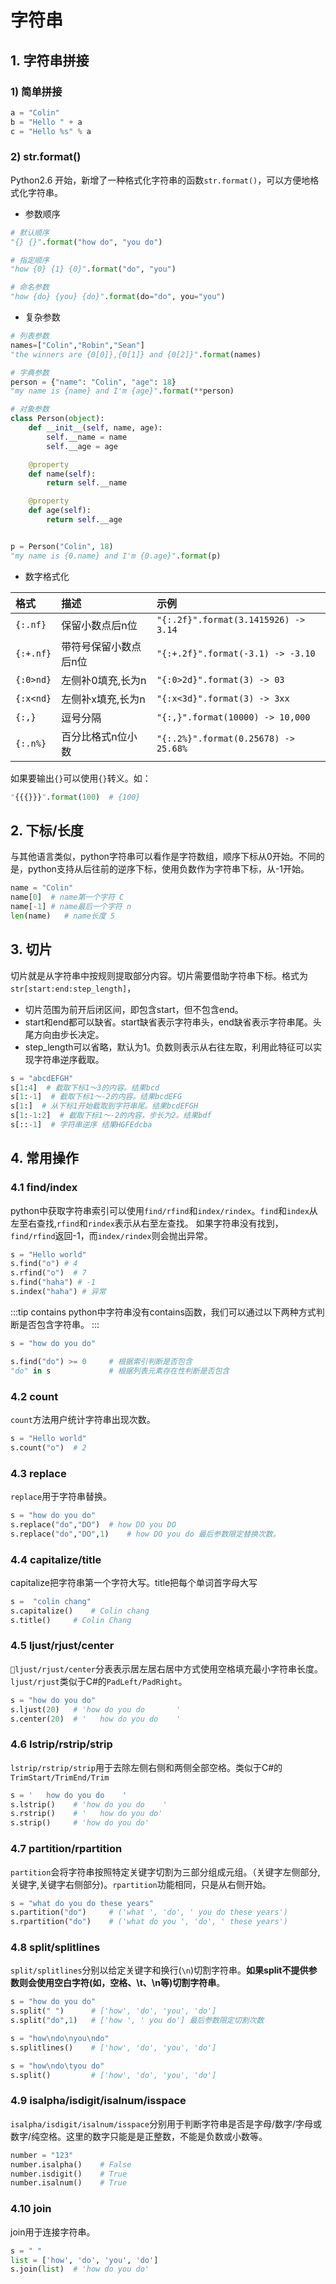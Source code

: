 # 字符串

## 1. 字符串拼接
### 1) 简单拼接
```py
a = "Colin"
b = "Hello " + a
c = "Hello %s" % a
```
### 2) str.format()
Python2.6 开始，新增了一种格式化字符串的函数`str.format()`，可以方便地格式化字符串。
* 参数顺序
```py
# 默认顺序
"{} {}".format("how do", "you do")

# 指定顺序
"how {0} {1} {0}".format("do", "you")

# 命名参数
"how {do} {you} {do}".format(do="do", you="you")
```

* 复杂参数
```py
# 列表参数
names=["Colin","Robin","Sean"]
"the winners are {0[0]},{0[1]} and {0[2]}".format(names)

# 字典参数
person = {"name": "Colin", "age": 18}
"my name is {name} and I'm {age}".format(**person)

# 对象参数
class Person(object):
    def __init__(self, name, age):
        self.__name = name
        self.__age = age

    @property
    def name(self):
        return self.__name

    @property
    def age(self):
        return self.__age


p = Person("Colin", 18)
"my name is {0.name} and I'm {0.age}".format(p)
```

* 数字格式化

格式|描述|示例
:-|:-|:-
`{:.nf}`|保留小数点后n位|`"{:.2f}".format(3.1415926) -> 3.14`
`{:+.nf}`|带符号保留小数点后n位|`"{:+.2f}".format(-3.1) -> -3.10`
`{:0>nd}`|左侧补0填充,长为n|`"{:0>2d}".format(3) -> 03`
`{:x<nd}`|左侧补x填充,长为n|`"{:x<3d}".format(3) -> 3xx`
`{:,}`|逗号分隔|`"{:,}".format(10000) -> 10,000`
`{:.n%}`|百分比格式n位小数|`"{:.2%}".format(0.25678) -> 25.68%`

如果要输出`{}`可以使用`{}`转义。如：
```py
"{{{}}}".format(100)  # {100}
```


## 2. 下标/长度
与其他语言类似，python字符串可以看作是字符数组，顺序下标从0开始。不同的是，python支持从后往前的逆序下标，使用负数作为字符串下标，从-1开始。

```py
name = "Colin"
name[0]  # name第一个字符 C
name[-1] # name最后一个字符 n
len(name)   # name长度 5
```

## 3. 切片
切片就是从字符串中按规则提取部分内容。切片需要借助字符串下标。格式为 `str[start:end:step_length]`，
* 切片范围为前开后闭区间，即包含start，但不包含end。
* start和end都可以缺省。start缺省表示字符串头，end缺省表示字符串尾。头尾方向由步长决定。
* step_length可以省略，默认为1。负数则表示从右往左取，利用此特征可以实现字符串逆序截取。

```py
s = "abcdEFGH"
s[1:4]  # 截取下标1～3的内容。结果bcd
s[1:-1]  # 截取下标1～-2的内容。结果bcdEFG
s[1:]  # 从下标1开始截取到字符串尾。结果bcdEFGH
s[1:-1:2]  # 截取下标1～-2的内容，步长为2。结果bdf
s[::-1]  # 字符串逆序 结果HGFEdcba
```

## 4. 常用操作
### 4.1 find/index
python中获取字符串索引可以使用`find/rfind`和`index/rindex`。`find`和`index`从左至右查找,`rfind`和`rindex`表示从右至左查找。
如果字符串没有找到，`find/rfind`返回-1，而`index/rindex`则会抛出异常。

```py
s = "Hello world"
s.find("o") # 4
s.rfind("o")  # 7
s.find("haha") # -1
s.index("haha") # 异常
```

:::tip contains
python中字符串没有contains函数，我们可以通过以下两种方式判断是否包含字符串。
:::

```py
s = "how do you do"

s.find("do") >= 0     # 根据索引判断是否包含
"do" in s             # 根据列表元素存在性判断是否包含
```

### 4.2 count
`count`方法用户统计字符串出现次数。
```py
s = "Hello world"
s.count("o")  # 2
```

### 4.3 replace
`replace`用于字符串替换。
```py
s = "how do you do"
s.replace("do","DO")  # how DO you DO
s.replace("do","DO",1)    # how DO you do 最后参数限定替换次数。
```

### 4.4 capitalize/title
capitalize把字符串第一个字符大写。title把每个单词首字母大写
```py
s =  "colin chang"
s.capitalize()    # Colin chang
s.title()     # Colin Chang
```

### 4.5 ljust/rjust/center
`ljust/rjust/center`分表表示居左居右居中方式使用空格填充最小字符串长度。`ljust/rjust`类似于C#的`PadLeft/PadRight`。

```py
s = "how do you do"
s.ljust(20)   # 'how do you do       '
s.center(20)  # '   how do you do    '
```

### 4.6 lstrip/rstrip/strip
`lstrip/rstrip/strip`用于去除左侧右侧和两侧全部空格。类似于C#的`TrimStart/TrimEnd/Trim`

```py
s = '   how do you do    '
s.lstrip()    # 'how do you do    '
s.rstrip()    # '   how do you do'
s.strip()     # 'how do you do'
```

### 4.7 partition/rpartition
`partition`会将字符串按照特定关键字切割为三部分组成元组。（关键字左侧部分,关键字,关键字右侧部分)。`rpartition`功能相同，只是从右侧开始。

```py
s = "what do you do these years"
s.partition("do")     # ('what ', 'do', ' you do these years')
s.rpartition("do")    # ('what do you ', 'do', ' these years')
```

### 4.8 split/splitlines
`split/splitlines`分别以给定关键字和换行(`\n`)切割字符串。**如果split不提供参数则会使用空白字符(如，空格、\t、\n等)切割字符串**。

```py
s = "how do you do"
s.split(" ")      # ['how', 'do', 'you', 'do']
s.split("do",1)   # ['how ', ' you do'] 最后参数限定切割次数

s = "how\ndo\nyou\ndo" 
s.splitlines()    # ['how', 'do', 'you', 'do']

s = "how\ndo\tyou do"
s.split()         # ['how', 'do', 'you', 'do']
```

### 4.9 isalpha/isdigit/isalnum/isspace
`isalpha/isdigit/isalnum/isspace`分别用于判断字符串是否是字母/数字/字母或数字/纯空格。这里的数字只能是是正整数，不能是负数或小数等。

```py
number = "123"
number.isalpha()    # False
number.isdigit()    # True
number.isalnum()    # True  
```

### 4.10 join
join用于连接字符串。

```py
s = " "
list = ['how', 'do', 'you', 'do']
s.join(list)  # 'how do you do'
```